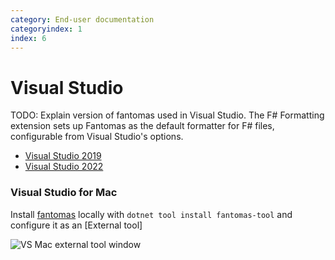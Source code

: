 ```yaml
---
category: End-user documentation
categoryindex: 1
index: 6
---
```

# Visual Studio
TODO: Explain version of fantomas used in Visual Studio.
The F# Formatting extension sets up Fantomas as the default formatter for F# files, configurable from Visual Studio's options.

* [Visual Studio 2019](https://marketplace.visualstudio.com/items?itemName=asti.fantomas-vs)
* [Visual Studio 2022](https://marketplace.visualstudio.com/items?itemName=asti.fantomas-vs22)

### Visual Studio for Mac

Install [fantomas](https://www.nuget.org/packages/fantomas) locally with `dotnet tool install fantomas-tool` and configure it as an [External tool]

![VS Mac external tool window](./docs/vsmac-external-tool.png)